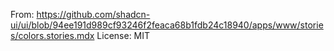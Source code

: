 From: https://github.com/shadcn-ui/ui/blob/94ee191d989cf93246f2feaca68b1fdb24c18940/apps/www/stories/colors.stories.mdx
License: MIT
